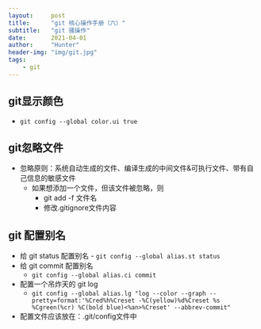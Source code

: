 ```yaml
---
layout:     post
title:      "git 核心操作手册（六）"
subtitle:   "git 骚操作"
date:       2021-04-01
author:     "Hunter"
header-img: "img/git.jpg"
tags:
    - git
---
```


## git显示颜色

- `git config --global color.ui true`

## git忽略文件

- 忽略原则：系统自动生成的文件、编译生成的中间文件&可执行文件、带有自己信息的敏感文件
    - 如果想添加一个文件，但该文件被忽略，则
        - git add -f 文件名
        - 修改.gitignore文件内容

## git 配置别名

- 给 git status 配置别名 - `git config --global alias.st status`
- 给 git commit 配置别名
    - `git config --global alias.ci commit`
- 配置一个吊炸天的 git log
    - `git config --global alias.lg "log --color --graph --pretty=format:'%Cred%h%Creset -%C(yellow)%d%Creset %s %Cgreen(%cr) %C(bold blue)<%an>%Creset' --abbrev-commit"`
- 配置文件应该放在：.git/config文件中